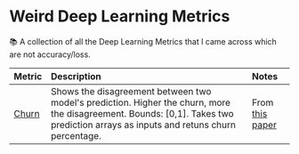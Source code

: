 # Weird Deep Learning Metrics
📚 A collection of all the Deep Learning Metrics that I came across which are not accuracy/loss.

| Metric | Description | Notes |
|--------|:-----------|:-----|
|[Churn](metrics/churn.py)|Shows the disagreement between two model's prediction. Higher the churn, more the disagreement. Bounds: [0,1]. Takes two prediction arrays as inputs and retuns churn percentage.| From [this paper](https://arxiv.org/abs/2106.11872)|
